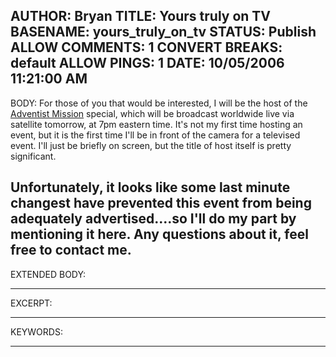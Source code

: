 AUTHOR: Bryan
TITLE: Yours truly on TV
BASENAME: yours_truly_on_tv
STATUS: Publish
ALLOW COMMENTS: 1
CONVERT BREAKS: __default__
ALLOW PINGS: 1
DATE: 10/05/2006 11:21:00 AM
-----
BODY:
For those of you that would be interested, I will be the host of the <a title="Adventist Mission Site : Home" href="http://www.adventistmission.org/">Adventist Mission</a> special, which will be broadcast worldwide live via satellite tomorrow, at 7pm eastern time. It's not my first time hosting an event, but it is the first time I'll be in front of the camera for a televised event. I'll just be briefly on screen, but the title of host itself is pretty significant.

Unfortunately, it looks like some last minute changest have prevented this event from being adequately advertised....so I'll do my part by mentioning it here. Any questions about it, feel free to contact me.
-----
EXTENDED BODY:

-----
EXCERPT:

-----
KEYWORDS:

-----


